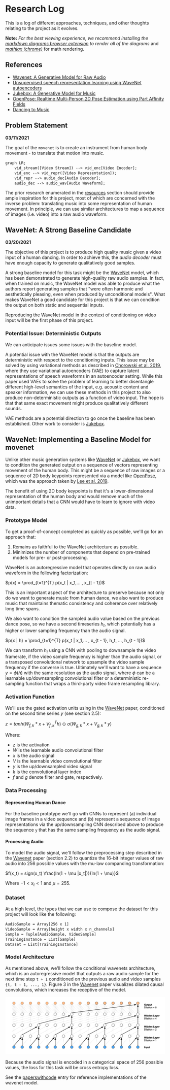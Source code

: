 # Research Log

This is a log of different approaches, techniques, and other thoughts relating
to the project as it evolves.

**Note:** _For the best viewing experience, we recommend installing the_
_[markdown diagrams browser extension](https://github.com/marcozaccari/markdown-diagrams-browser-extension)_
_to render all of the diagrams_ and _[mathjax (chrome)](https://github.com/orsharir/github-mathjax)_
for math rendering.

## References

[wave_net]: https://arxiv.org/abs//1609.03499
[wave_net_autoencoders]: https://arxiv.org/abs/1901.08810
[juke_box]: https://arxiv.org/abs/2005.00341
[open_pose]: https://arxiv.org/abs/1812.08008
[dancing_to_music]: https://arxiv.org/pdf/1911.02001v1.pdf

- [Wavenet: A Generative Model for Raw Audio][wave_net]
- [Unsupervised speech representation learning using WaveNet autoencoders][wave_net_autoencoders]
- [Jukebox: A Generative Model for Music][juke_box]
- [OpenPose: Realtime Multi-Person 2D Pose Estimation using Part Affinity Fields][open_pose]
- [Dancing to Music][dancing_to_music]


## Problem Statement

**03/11/2021**

The goal of the `movenet` is to create an instrument from human body
movement - to translate that motion into music.

```mermaid
graph LR;
    vid_stream([Video Stream]) --> vid_enc[Video Encoder];
    vid_enc --> vid_repr([Video Representation]);
    vid_repr --> audio_dec[Audio Decoder];
    audio_dec --> audio_wav[Audio Waveform];
```

The prior research enumerated in the [resources](./README.md#resources) section
should provide ample inspiration for this project, most of which are concerned
with the inverse problem: translating music into some representation of human
movement. In principle, we can use similar architectures to map a sequence of
images (i.e. video) into a raw audio waveform.

## WaveNet: A Strong Baseline Candidate

**03/20/2021**

The objective of this project is to produce high quality music given a video
input of a human dancing. In order to achieve this, the *audio decoder* must
have enough capacity to generate qualitatively good samples.

A strong baseline model for this task might be the [WaveNet][wave_net] model,
which has been demonstrated to generate high-quality raw audio samples. In fact,
when trained on music, the WaveNet model was able to produce what the authors
report generating samples that "were often harmonic and aesthetically pleasing,
even when produced by unconditional models". What makes WaveNet a good candidate
for this project is that we can condition the output on both static and
sequential inputs.

Reproducing the WaveNet model in the context of conditioning on video input
will be the first phase of this project.

### Potential Issue: Deterministic Outputs

We can anticipate issues some issues with the baseline model.

A potential issue with the WaveNet model is that the outputs are deterministic
with respect to the conditioning inputs. This issue may be solved by using
variational methods as described in [Chorowski et al. 2019][wave_net_autoencoders],
where they use variational autoencoders (VAE) to capture latent representations
of speech waveforms in an autoencoder setting. While this paper used VAEs to solve
the problem of learning to better disentangle different high-level semantics of
the input, e.g. acoustic content and speaker information, we can use these
methods in this project to also produce non-deterministic outputs as a function
of video input. The hope is that that same exact movement might produce
qualitatively different sounds.

VAE methods are a potential direction to go once the baseline has been
established. Other work to consider is [Jukebox][juke_box].

## WaveNet: Implementing a Baseline Model for movenet

Unlike other music generation systems like [WaveNet][wave_net] or
[Jukebox][juke_box], we want to condition the generated output on a sequence
of vectors representing movement of the human body. This might be a sequence
of raw images or a sequence of 2D body keypoints represented via a model like
[OpenPose][open_pose], which was the approach taken by
[Lee et al. 2019][dancing_to_music].

The benefit of using 2D body keypoints is that it's a lower-dimensional
representation of the human body and would remove much of the unimportant
details that a CNN would have to learn to ignore with video data.

### Prototype Model

To get a proof-of-concept completed as quickly as possible, we'll go for an
approach that:

1. Remains as faithful to the WaveNet architecture as possible.
2. Minimizes the number of components that depend on pre-trained models for
   pre- or post-processing.

WaveNet is an autoregressive model that operates directly on raw audio waveform
in the following factorization:

$p(x) = \prod_{t=1}^{T} p(x_t | x_1,... , x_{t - 1})$

This is an important aspect of the architecture to preserve because not only do
we want to generate music from human dance, we also want to produce music that
maintains thematic consistency and coherence over relatively long time spans.

We also want to condition the sampled audio value based on the previous dance
pose, so we have a second timeseries $h_t$, which potentially has a higher or
lower sampling frequency than the audio signal.

$p(x | h) = \prod_{t=1}^{T} p(x_t | x_1,... , x_{t - 1}, h_t, ..., h_{t - 1})$

We can transform $h_t$ using a CNN with pooling to downsample the video framerate,
if the video sample frequency is higher than the audio signal, or a transposed
convolutional network to upsample the video sample frequency if the converse is
true. Ultimately we'll want to have a sequence $y = \phi(h)$ with the same
resolution as the audio signal, where $\phi$ can be a learnable up/downsampling
convolutional filter or a deterministic re-sampling function that wraps a
third-party video frame resampling library.

### Activation Function

We'll use the gated activation units using in the [WaveNet][wave_net] paper,
conditioned on the second time series $y$ (see section 2.5):

$z = tanh(W_{f, k} * x + V_{f, k}^T h)\ \odot\ \sigma(W_{g, k} * x + V_{g, k} * y)$

Where:
- $z$ is the activation
- $W$ is the learnable audio convolutional filter
- $x$ is the audio signal
- $V$ is the learnable video convolutional filter
- $y$ is the up/downsampled video signal
- $k$ is the convolutional layer index
- $f$ and $g$ denote filter and gate, respectively.

### Data Processing

#### Representing Human Dance

For the baseline prototype we'll go with CNNs to represent (a) individual
image frames in a video sequence and (b) represent a sequence of image
representations via the up/downsampling CNN described above to produce the
sequence `y` that has the same sampling frequency as the audio signal.

#### Processing Audio

To model the audio signal, we'll follow the preprocessing step described in
the [Wavenet][wave_net] paper (section 2.2) to quantize the 16-bit integer
values of raw audio into 256 possible values with the mu-law companding
transformation:

$f(x_t) = sign(x_t) \frac{ln(1 + \mu |x_t|)}{ln(1 + \mu)}$

Where $-1 < x_t < 1$ and $\mu = 255$.

### Dataset

At a high level, the types that we can use to compose the dataset for this
project will look like the following:

```
AudioSample = Array[256 x 1]
VideoSample = Array[height x width x n_channels]
Sample = Tuple[AudioSample, VideoSample]
TrainingInstance = List[Sample]
Dataset = List[TrainingInstance]
```

### Model Architecture

As mentioned above, we'll follow the conditional wavenets architecture, which
is an autoregressive model that outputs a raw audio sample for the next time
step `t + 1` conditioned on the previous audio and video samples
`{t, t - 1, ..., 1}`. Figure 3 in the [Wavenet][wave_net] paper visualizes
dilated causal convolutions, which increases the receptive of the model.

![dilated_causal_convolutions](static/dilated_causal_convolutional_layers.png)

Because the audio signal is encoded in a categorical space of 256 possible
values, the loss for this task will be cross entropy loss.

See the [paperswithcode](https://paperswithcode.com/paper/wavenet-a-generative-model-for-raw-audio)
entry for reference implementations of the wavenet model.
